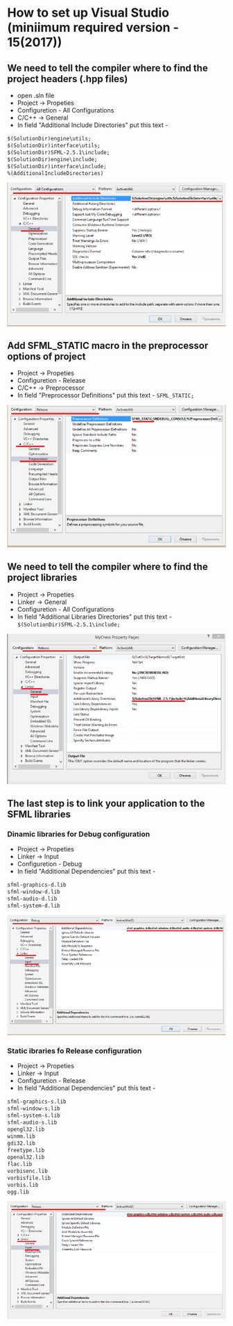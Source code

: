 # How to set up Visual Studio (miniimum required version - 15(2017))

## We need to tell the compiler where to find the project headers (.hpp files)

- open .sln file
- Project -> Propeties
- Configuretion - All Configurations
- C/C++ -> General
- In field "Additional Include Directories" put this text - 
```
$(SolutionDir)engine\utils;
$(SolutionDir)interface\utils;
$(SolutionDir)SFML-2.5.1\include;
$(SolutionDir)engine\include;
$(SolutionDir)interface\include;
%(AdditionalIncludeDirectories)
```
![](https://raw.githubusercontent.com/sbudilko/my_chess/master/1.png)

## Add SFML_STATIC  macro in the preprocessor options of project

- Project -> Propeties
- Configuretion - Release
- C/C++ -> Preprocessor
- In field "Preprocessor Definitions" put this text - `SFML_STATIC;`

![](https://raw.githubusercontent.com/sbudilko/my_chess/master/2.png)

## We need to tell the compiler where to find the project libraries
- Project -> Propeties
- Linker -> General
- Configuretion - All Configurations
- In field "Additional Libraries Directories" put this text - `$(SolutionDir)SFML-2.5.1\include;`

![](https://raw.githubusercontent.com/sbudilko/my_chess/master/3.png)

## The last step is to link your application to the SFML libraries
  ### Dinamic libraries for Debug configuration
  - Project -> Propeties
  - Linker -> Input
  - Configuretion - Debug
  - In field "Additional Dependencies" put this text - 
   ```
   sfml-graphics-d.lib
   sfml-window-d.lib
   sfml-audio-d.lib
   sfml-system-d.lib
   ```
   
   ![](https://raw.githubusercontent.com/sbudilko/my_chess/master/4.png)
    
   ### Static ibraries fo Release configuration
   - Project -> Propeties
   - Linker -> Input
   - Configuretion - Release
   - In field "Additional Dependencies" put this text - 
   ```
   sfml-graphics-s.lib
   sfml-window-s.lib
   sfml-system-s.lib
   sfml-audio-s.lib
   opengl32.lib
   winmm.lib
   gdi32.lib
   freetype.lib
   openal32.lib
   flac.lib
   vorbisenc.lib
   vorbisfile.lib
   vorbis.lib
   ogg.lib
   ```
   ![](https://raw.githubusercontent.com/sbudilko/my_chess/master/5.png)
